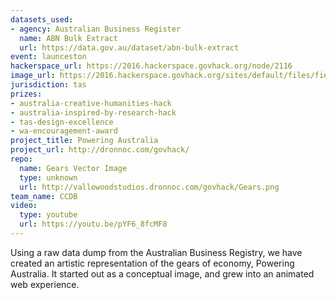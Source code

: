 ```yaml
---
datasets_used:
- agency: Australian Business Register
  name: ABN Bulk Extract
  url: https://data.gov.au/dataset/abn-bulk-extract
event: launceston
hackerspace_url: https://2016.hackerspace.govhack.org/node/2116
image_url: https://2016.hackerspace.govhack.org/sites/default/files/field/image/PoweringAustralia.png
jurisdiction: tas
prizes:
- australia-creative-humanities-hack
- australia-inspired-by-research-hack
- tas-design-excellence
- wa-encouragement-award
project_title: Powering Australia
project_url: http://dronnoc.com/govhack/
repo:
  name: Gears Vector Image
  type: unknown
  url: http://vallowoodstudios.dronnoc.com/govhack/Gears.png
team_name: CCDB
video:
  type: youtube
  url: https://youtu.be/pYF6_8fcMF8
---
```


Using a raw data dump from the Australian Business Registry, we have created an artistic representation of the gears of economy, Powering Australia.
It started out as a conceptual image, and grew into an animated web experience.